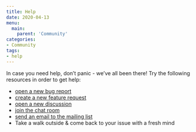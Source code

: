 ```yaml
---
title: Help
date: 2020-04-13
menu:
  main:
    parent: 'Community'
categories:
- Community
tags:
- help
---
```


In case you need help, don’t panic - we’ve all been there! Try the following resources in order to get help:

- [open a new bug report](https://github.com/metio/ilo/issues/new?assignees=sebhoss&labels=bug&template=bug_report.md&title=)
- [create a new feature request](https://github.com/metio/ilo/issues/new?assignees=&labels=enhancement&template=feature_request.md&title=)
- [open a new discussion](https://github.com/metio/ilo/discussions)
- [join the chat room](https://matrix.to/#/#ilo:matrix.org)
- [send an email to the mailing list](https://metio.groups.io/g/ilo/topics)
- Take a walk outside & come back to your issue with a fresh mind
